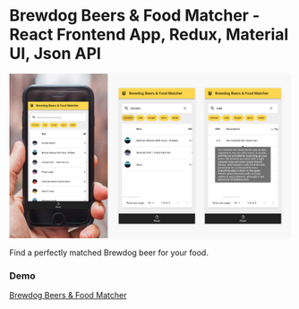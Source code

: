 # Brewdog Beers & Food Matcher - React Frontend App, Redux, Material UI, Json API

![Brewdog Beers & Food Design](docs/beerfood.jpg)

Find a perfectly matched Brewdog beer for your food.

### Demo
[Brewdog Beers & Food Matcher](https://beerfoodmatcher.firebaseapp.com/)
